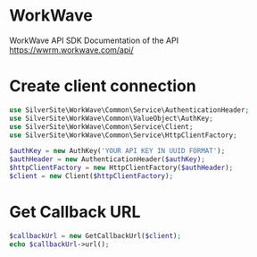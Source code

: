 # WorkWave
WorkWave API SDK
Documentation of the API https://wwrm.workwave.com/api/

# Create client connection

```php
use SilverSite\WorkWave\Common\Service\AuthenticationHeader;
use SilverSite\WorkWave\Common\ValueObject\AuthKey;
use SilverSite\WorkWave\Common\Service\Client;
use SilverSite\WorkWave\Common\Service\HttpClientFactory;

$authKey = new AuthKey('YOUR API KEY IN UUID FORMAT');
$authHeader = new AuthenticationHeader($authKey);
$httpClientFactory = new HttpClientFactory($authHeader);
$client = new Client($httpClientFactory);
```

# Get Callback URL
```php
$callbackUrl = new GetCallbackUrl($client);
echo $callbackUrl->url();
```
